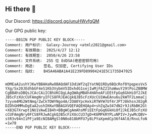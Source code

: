 ## Hi there 👋

<!--

**Here are some ideas to get you started:**

🙋‍♀️ A short introduction - what is your organization all about?
🌈 Contribution guidelines - how can the community get involved?
👩‍💻 Useful resources - where can the community find your docs? Is there anything else the community should know?
🍿 Fun facts - what does your team eat for breakfast?
🧙 Remember, you can do mighty things with the power of [Markdown](https://docs.github.com/github/writing-on-github/getting-started-with-writing-and-formatting-on-github/basic-writing-and-formatting-syntax)
-->
Our Discord: https://discord.gg/unuHWvfgQM

Our GPG public key:

```
-----BEGIN PGP PUBLIC KEY BLOCK-----
Comment: 用户标识:	Galaxy-Journey <atmlz2021@gmail.com>
Comment: 有效期自:	2025/4/27 12:12
Comment: 有效期至:	2050/4/26 23:58
Comment: 文件系统:	255 位 EdDSA(绝密密钥可用)
Comment: 用途:	签名, 仅加密, Certifying User IDs
Comment: 指纹:	B45A46ABA1A41E239FD89904241E5C1735D47025


mDMEaA2ushYJKwYBBAHaRw8BAQdAF1DdiWf2qIYatNQ1RDy6BQcRof0YpqpesVx5
YXg/Sx20JEdhbGF4eS1Kb3VybmV5IDxhdG1sejIwMjFAZ21haWwuY29tPoiZBBMW
CgBBAhsDBQsJCAcCAiICBhUKCQgLAgQWAgMBAh4HAheAFiEEtFpGq6GkHiOf2JkE
JB5cFzXUcCUFAmgNryIFCS8FRJEACgkQJB5cFzXUcCU1WwEAnu6u2kWTF2LmmaCj
7zyvm4MG2WtNmq/ZwCkTDWYNgo4A/2OA0YpcHxkiRTWYW7Uf4rJPTJ8khsnJ02gR
DZOhGHMMuDgEaA2ushIKKwYBBAGXVQEFAQEHQAp4+shZqZw347dN2r9JiRbBK2Gt
+X83G7Xrwpt1NU1VAwEIB4h+BBgWCgAmAhsMFiEEtFpGq6GkHiOf2JkEJB5cFzXU
cCUFAmgNry0FCS8FRJwACgkQJB5cFzXUcCU37gD+K6MPkRYPLuNPIV+JywMcQBV+
stR3v94nIiPFja9EcNIBAMgSl0N0o818bMfU7y8LPYaXpmdCp36f4Al8/RnxLfoN
=1w78
-----END PGP PUBLIC KEY BLOCK-----
```
